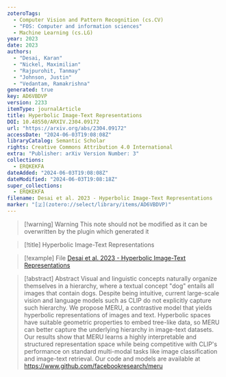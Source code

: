 ```yaml
---
zoteroTags:
  - Computer Vision and Pattern Recognition (cs.CV)
  - "FOS: Computer and information sciences"
  - Machine Learning (cs.LG)
year: 2023
date: 2023
authors:
  - "Desai, Karan"
  - "Nickel, Maximilian"
  - "Rajpurohit, Tanmay"
  - "Johnson, Justin"
  - "Vedantam, Ramakrishna"
generated: true
key: AD6VBDVP
version: 2233
itemType: journalArticle
title: Hyperbolic Image-Text Representations
DOI: 10.48550/ARXIV.2304.09172
url: "https://arxiv.org/abs/2304.09172"
accessDate: "2024-06-03T19:08:08Z"
libraryCatalog: Semantic Scholar
rights: Creative Commons Attribution 4.0 International
extra: "Publisher: arXiv Version Number: 3"
collections:
  - ERQKEKFA
dateAdded: "2024-06-03T19:08:08Z"
dateModified: "2024-06-03T19:08:18Z"
super_collections:
  - ERQKEKFA
filename: Desai et al. 2023 - Hyperbolic Image-Text Representations
marker: "[🇿](zotero://select/library/items/AD6VBDVP)"
---
```


>[!warning] Warning
> This note should not be modified as it can be overwritten by the plugin which generated it

> [!title] Hyperbolic Image-Text Representations

> [!example] File
> [Desai et al. 2023 - Hyperbolic Image-Text Representations](Desai%20et%20al.%202023%20-%20Hyperbolic%20Image-Text%20Representations.pdf)

> [!abstract] Abstract
> Visual and linguistic concepts naturally organize themselves in a hierarchy, where a textual concept "dog" entails all images that contain dogs. Despite being intuitive, current large-scale vision and language models such as CLIP do not explicitly capture such hierarchy. We propose MERU, a contrastive model that yields hyperbolic representations of images and text. Hyperbolic spaces have suitable geometric properties to embed tree-like data, so MERU can better capture the underlying hierarchy in image-text datasets. Our results show that MERU learns a highly interpretable and structured representation space while being competitive with CLIP's performance on standard multi-modal tasks like image classification and image-text retrieval. Our code and models are available at https://www.github.com/facebookresearch/meru

